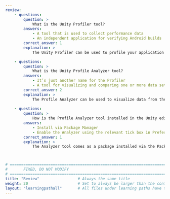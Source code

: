 ```yaml
---
review:
    - questions:
        question: >
            What is the Unity Profiler tool?
        answers:
            - A tool that is used to collect performance data
            - An independent application for verifying Android builds
        correct_answer: 1                    
        explanation: >
            The Unity Profiler can be used to profile your application in both the Unity Editor and direct on an Android device.

    - questions:
        question: >
            What is the Unity Profile Analyzer tool?
        answers:
            - It’s just another name for the Profiler
            - A tool for visualizing and comparing one or more data sets from the Unity Profiler
        correct_answer: 2
        explanation: >
            The Profile Analyzer can be used to visualize data from the Profiler. You can compare multiple datasets so you can check performance before and after changes.
               
    - questions:
        question: >
            How is the Profile Analyzer tool installed in the Unity editor?
        answers:
            - Install via Package Manager
            - Enable the Analyzer using the relevant tick box in Preferences
        correct_answer: 1
        explanation: >
            The Analyzer tool comes as a package installed via the Package Manager.



# ================================================================================
#       FIXED, DO NOT MODIFY
# ================================================================================
title: "Review"                 # Always the same title
weight: 20                      # Set to always be larger than the content in this path
layout: "learningpathall"       # All files under learning paths have this same wrapper
---
```

